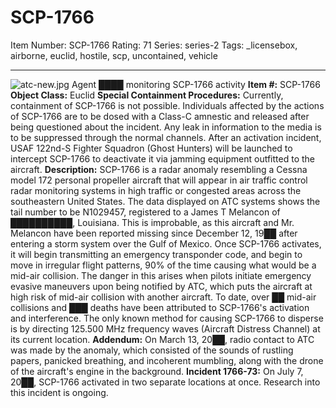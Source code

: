 # SCP-1766
Item Number: SCP-1766
Rating: 71
Series: series-2
Tags: _licensebox, airborne, euclid, hostile, scp, uncontained, vehicle

---

![atc-new.jpg](https://scp-wiki.wdfiles.com/local--files/scp-1766/atc-new.jpg)
Agent ████ monitoring SCP-1766 activity
**Item #:** SCP-1766
**Object Class:** Euclid
**Special Containment Procedures:** Currently, containment of SCP-1766 is not possible. Individuals affected by the actions of SCP-1766 are to be dosed with a Class-C amnestic and released after being questioned about the incident. Any leak in information to the media is to be suppressed through the normal channels.
After an activation incident, USAF 122nd-S Fighter Squadron (Ghost Hunters) will be launched to intercept SCP-1766 to deactivate it via jamming equipment outfitted to the aircraft.
**Description:** SCP-1766 is a radar anomaly resembling a Cessna model 172 personal propeller aircraft that will appear in air traffic control radar monitoring systems in high traffic or congested areas across the southeastern United States.
The data displayed on ATC systems shows the tail number to be N1029457, registered to a James T Melancon of ██████████, Louisiana. This is improbable, as this aircraft and Mr. Melancon have been reported missing since December 12, 19██ after entering a storm system over the Gulf of Mexico.
Once SCP-1766 activates, it will begin transmitting an emergency transponder code, and begin to move in irregular flight patterns, 90% of the time causing what would be a mid-air collision. The danger in this arises when pilots initiate emergency evasive maneuvers upon being notified by ATC, which puts the aircraft at high risk of mid-air collision with another aircraft. To date, over ██ mid-air collisions and ███ deaths have been attributed to SCP-1766's activation and interference.
The only known method for causing SCP-1766 to disperse is by directing 125.500 MHz frequency waves (Aircraft Distress Channel) at its current location.
**Addendum:** On March 13, 20██, radio contact to ATC was made by the anomaly, which consisted of the sounds of rustling papers, panicked breathing, and incoherent mumbling, along with the drone of the aircraft's engine in the background.
**Incident 1766-73:** On July 7, 20██, SCP-1766 activated in two separate locations at once. Research into this incident is ongoing.
